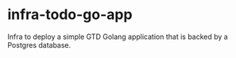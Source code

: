 # infra-todo-go-app
Infra to deploy a simple GTD Golang application that is backed by a Postgres database.
